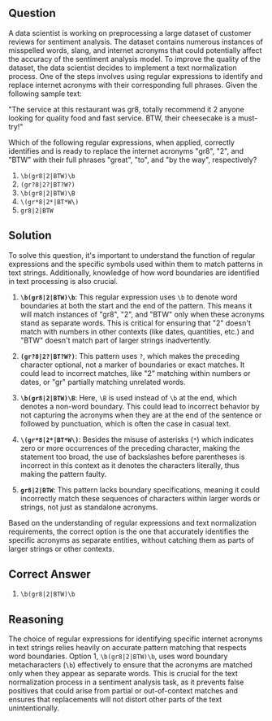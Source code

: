 ## Question
A data scientist is working on preprocessing a large dataset of customer reviews for sentiment analysis. The dataset contains numerous instances of misspelled words, slang, and internet acronyms that could potentially affect the accuracy of the sentiment analysis model. To improve the quality of the dataset, the data scientist decides to implement a text normalization process. One of the steps involves using regular expressions to identify and replace internet acronyms with their corresponding full phrases. Given the following sample text:

"The service at this restaurant was gr8, totally recommend it 2 anyone looking for quality food and fast service. BTW, their cheesecake is a must-try!"

Which of the following regular expressions, when applied, correctly identifies and is ready to replace the internet acronyms "gr8", "2", and "BTW" with their full phrases "great", "to", and "by the way", respectively?

1. `\b(gr8|2|BTW)\b`
2. `(gr?8|2?|BT?W?)`
3. `\b(gr8|2|BTW)\B`
4. `\(gr*8|2*|BT*W\)`
5. `gr8|2|BTW`

## Solution

To solve this question, it's important to understand the function of regular expressions and the specific symbols used within them to match patterns in text strings. Additionally, knowledge of how word boundaries are identified in text processing is also crucial.

1. **`\b(gr8|2|BTW)\b`**: This regular expression uses `\b` to denote word boundaries at both the start and the end of the pattern. This means it will match instances of "gr8", "2", and "BTW" only when these acronyms stand as separate words. This is critical for ensuring that "2" doesn't match with numbers in other contexts (like dates, quantities, etc.) and "BTW" doesn't match part of larger strings inadvertently.

2. **`(gr?8|2?|BT?W?)`**: This pattern uses `?`, which makes the preceding character optional, not a marker of boundaries or exact matches. It could lead to incorrect matches, like "2" matching within numbers or dates, or "gr" partially matching unrelated words.

3. **`\b(gr8|2|BTW)\B`**: Here, `\B` is used instead of `\b` at the end, which denotes a non-word boundary. This could lead to incorrect behavior by not capturing the acronyms when they are at the end of the sentence or followed by punctuation, which is often the case in casual text.

4. **`\(gr*8|2*|BT*W\)`**: Besides the misuse of asterisks (`*`) which indicates zero or more occurrences of the preceding character, making the statement too broad, the use of backslashes before parentheses is incorrect in this context as it denotes the characters literally, thus making the pattern faulty.

5. **`gr8|2|BTW`**: This pattern lacks boundary specifications, meaning it could incorrectly match these sequences of characters within larger words or strings, not just as standalone acronyms.

Based on the understanding of regular expressions and text normalization requirements, the correct option is the one that accurately identifies the specific acronyms as separate entities, without catching them as parts of larger strings or other contexts.

## Correct Answer

1. `\b(gr8|2|BTW)\b`

## Reasoning

The choice of regular expressions for identifying specific internet acronyms in text strings relies heavily on accurate pattern matching that respects word boundaries. Option 1, `\b(gr8|2|BTW)\b`, uses word boundary metacharacters (`\b`) effectively to ensure that the acronyms are matched only when they appear as separate words. This is crucial for the text normalization process in a sentiment analysis task, as it prevents false positives that could arise from partial or out-of-context matches and ensures that replacements will not distort other parts of the text unintentionally.